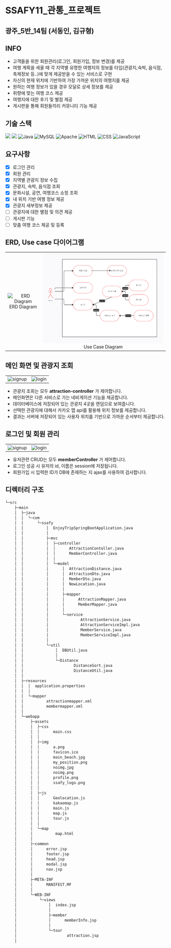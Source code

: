 # SSAFY11_관통_프로젝트

## 광주_5반_14팀 (서동인, 김규형)

## INFO

- 고객들을 위한 회원관리(로그인, 회원가입, 정보 변경)를 제공
- 여행 계획을 세울 때 각 지역별 유명한 여행지의 정보를 타입(관광지,숙박, 음식점, 축제정보 등..)에 맞게 제공받을 수 있는 서비스로 구현
- 자신의 현재 위치에 기반하여 가장 가까운 위치의 여행지를 제공
- 원하는 여행 정보가 있을 경우 모달로 상세 정보를 제공
- 취향에 맞는 여행 코스 제공 
- 여행지에 대한 후기 및 별점 제공
- 게시판을 통해 회원들끼리 커뮤니티 기능 제공

## 기술 스택
<img src="https://img.shields.io/badge/Spring-9ACD32?style=flat&logo=Spring&logoColor=white"/> <img src="https://img.shields.io/badge/SpringBoot-9ACD32?style=flat&logo=SpringBoot&logoColor=white"/>
![Java](https://img.shields.io/badge/Java-007396?style=flat-square&logo=Java&logoColor=white)
![MySQL](https://img.shields.io/badge/MySQL-4479A1?style=flat-square&logo=MySQL&logoColor=white)
![Apache](https://img.shields.io/badge/Apache-D22128?style=flat-square&logo=Apache&logoColor=white)
![HTML](https://img.shields.io/badge/HTML-239120?style=flat-square&logo=HTML5&logoColor=white)
![CSS](https://img.shields.io/badge/CSS-1572B6?style=flat-square&logo=CSS3&logoColor=white)
![JavaScript](https://img.shields.io/badge/JavaScript-F7DF1E?style=flat-square&logo=JavaScript&logoColor=black)



## 요구사항

- [x]  로그인 관리
- [x]  회원 관리
- [x]  지역별 관광지 정보 수집
- [x]  관광지, 숙박, 음식점 조회
- [x]  문화시설, 공연, 여행코스 쇼힝 조회
- [x]  내 위치 기반 여행 정보 제공 
- [x]  관광지 세부정보 제공
- [ ]  관광지에 대한 별점 및 의견 제공
- [ ]  게시판 기능
- [ ]  맞춤 여행 코스 제공 및 등록

## ERD, Use case 다이어그램

<table>
  <tr>
   <td align="center">
      <img src="https://github.com/unggu0704/saffy/assets/130115689/7752ce09-780c-47e0-bcf0-425e5c8060bb" alt="ERD Diagram">
       <span>ERD Diagram</span>
    </td>
    <td align="center">
      <img src="./resources/ssafytrip_usecase.PNG" alt="Use Case Diagram">
      <span>Use Case Diagram</span>
    </td>
  </tr>
</table>






## 메인 화면 및 관광지 조회

<table>
  <tr>
    <td align="center">
      <img src="https://github.com/unggu0704/nhnacademy-study/assets/130115689/ceab0b6d-1ebd-4c0d-ac40-37216b814615" alt="signup">
    </td>
    <td align="center">
      <img src="https://github.com/unggu0704/nhnacademy-study/assets/130115689/8c687e8c-bbd3-4604-a68f-61013637a953" alt="login">
    </td>
  </tr>
</table>

- 관광지 조회는 모두 **attraction-controller** 가 제어합니다.
- 메인화면은 다른 서비스로 가는 네비게이션 기능을 제공합니다.
- 데이터베이스에 저장되어 있는 관광지 4곳을 랜덤으로 보여줍니다.
- 선택한 관광지에 대해서 카카오 맵 api를 활용해 위치 정보를 제공합니다.
- 결과는 서버에 저장되어 있는 사용자 위치를 기반으로 가까운 순서부터 제공합니다. 

## 로그인 및 회원 관리

<table>
  <tr>
    <td align="center">
      <img src="https://github.com/unggu0704/algorithm-study/assets/130115689/7bd6a5b0-7ca4-4149-8a28-eba5cf1d4414" alt="signup">
    </td>
    <td align="center">
      <img src="https://github.com/unggu0704/algorithm-study/assets/130115689/e3be4e51-90d8-47a4-82fc-653c1c004af5" alt="login">
    </td>
  </tr>
</table>


- 유저관련 CRUD는 모두 **memberController** 가 제어합니다.
- 로그인 성공 시 유저의 id, 이름은 session에 저장됩니다.
- 회원가입 시 입력한 ID가 DB에 존재하는 지 ajax를 사용하여 검사합니다.


## 디렉터리 구조
```
└─src
    ├─main
    │  ├─java
    │  │  └─com
    │  │      └─ssafy
    │  │          │  EnjoyTripSpringBootApplication.java
    │  │          │
    │  │          ├─mvc
    │  │          │  ├─controller
    │  │          │  │      AttractionContoller.java
    │  │          │  │      MemberController.java
    │  │          │  │
    │  │          │  └─model
    │  │          │      │  AttractionDistance.java
    │  │          │      │  AttractionDto.java
    │  │          │      │  MemberDto.java
    │  │          │      │  NowLocation.java
    │  │          │      │
    │  │          │      ├─mapper
    │  │          │      │      AttractionMapper.java
    │  │          │      │      MemberMapper.java
    │  │          │      │
    │  │          │      └─service
    │  │          │              AttractionService.java
    │  │          │              AttractionServiceImpl.java
    │  │          │              MemberService.java
    │  │          │              MemberServiceImpl.java
    │  │          │
    │  │          └─util
    │  │              │  DBUtil.java
    │  │              │
    │  │              └─Distance
    │  │                      DistanceSort.java
    │  │                      DistanceUtil.java
    │  │
    │  ├─resources
    │  │  │  application.properties
    │  │  │
    │  │  └─mapper
    │  │          attractionmapper.xml
    │  │          membermapper.xml
    │  │
    │  └─webapp
    │      ├─assets
    │      │  ├─css
    │      │  │      main.css
    │      │  │
    │      │  ├─img
    │      │  │      a.png
    │      │  │      favicon.ico
    │      │  │      main_beach.jpg
    │      │  │      my_position.png
    │      │  │      noimg.jpg
    │      │  │      noimg.png
    │      │  │      profile.png
    │      │  │      ssafy_logo.png
    │      │  │
    │      │  ├─js
    │      │  │      Geolocation.js
    │      │  │      kakaomap.js
    │      │  │      main.js
    │      │  │      map.js
    │      │  │      tour.js
    │      │  │
    │      │  └─map
    │      │          map.html
    │      │
    │      ├─common
    │      │      error.jsp
    │      │      footer.jsp
    │      │      head.jsp
    │      │      modal.jsp
    │      │      nav.jsp
    │      │
    │      ├─META-INF
    │      │      MANIFEST.MF
    │      │
    │      └─WEB-INF
    │          └─views
    │              │  index.jsp
    │              │
    │              ├─member
    │              │      memberInfo.jsp
    │              │
    │              └─tour
    │                      attraction.jsp
    │
```
